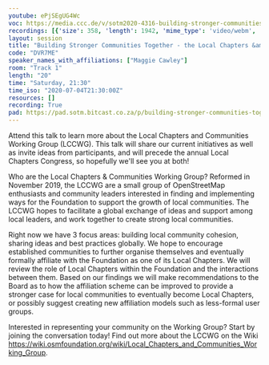 ```yaml
---
youtube: ePjSEgUG4Wc
voc: https://media.ccc.de/v/sotm2020-4316-building-stronger-communities-together-the-local-chapters-community-working-group
recordings: [{'size': 358, 'length': 1942, 'mime_type': 'video/webm', 'language': 'eng', 'filename': 'sotm2020-4316-eng-Building_Stronger_Communities_Together_-_the_Local_Chapters_Community_Working_Group_webm-hd.webm', 'state': 'new', 'folder': 'webm-hd', 'high_quality': True, 'width': 1920, 'height': 1080, 'updated_at': '2020-07-15T23:24:29.339+02:00', 'recording_url': 'https://cdn.media.ccc.de/events/sotm/2020/webm-hd/sotm2020-4316-eng-Building_Stronger_Communities_Together_-_the_Local_Chapters_Community_Working_Group_webm-hd.webm', 'url': 'https://media.ccc.de/public/recordings/47488', 'event_url': 'https://media.ccc.de/public/events/4bff17bc-1399-53a9-bcc4-3632bc8a50fa', 'conference_url': 'https://media.ccc.de/public/conferences/sotm2020'}, {'size': 83, 'length': 1942, 'mime_type': 'video/mp4', 'language': 'eng', 'filename': 'sotm2020-4316-eng-Building_Stronger_Communities_Together_-_the_Local_Chapters_Community_Working_Group_sd.mp4', 'state': 'new', 'folder': 'h264-sd', 'high_quality': False, 'width': 720, 'height': 576, 'updated_at': '2020-07-15T22:58:00.840+02:00', 'recording_url': 'https://cdn.media.ccc.de/events/sotm/2020/h264-sd/sotm2020-4316-eng-Building_Stronger_Communities_Together_-_the_Local_Chapters_Community_Working_Group_sd.mp4', 'url': 'https://media.ccc.de/public/recordings/47486', 'event_url': 'https://media.ccc.de/public/events/4bff17bc-1399-53a9-bcc4-3632bc8a50fa', 'conference_url': 'https://media.ccc.de/public/conferences/sotm2020'}, {'size': 29, 'length': 1942, 'mime_type': 'audio/mpeg', 'language': 'eng', 'filename': 'sotm2020-4316-eng-Building_Stronger_Communities_Together_-_the_Local_Chapters_Community_Working_Group_mp3.mp3', 'state': 'new', 'folder': 'mp3', 'high_quality': False, 'width': 0, 'height': 0, 'updated_at': '2020-07-15T22:55:36.564+02:00', 'recording_url': 'https://cdn.media.ccc.de/events/sotm/2020/mp3/sotm2020-4316-eng-Building_Stronger_Communities_Together_-_the_Local_Chapters_Community_Working_Group_mp3.mp3', 'url': 'https://media.ccc.de/public/recordings/47485', 'event_url': 'https://media.ccc.de/public/events/4bff17bc-1399-53a9-bcc4-3632bc8a50fa', 'conference_url': 'https://media.ccc.de/public/conferences/sotm2020'}, {'size': 120, 'length': 1942, 'mime_type': 'video/webm', 'language': 'eng', 'filename': 'sotm2020-4316-eng-Building_Stronger_Communities_Together_-_the_Local_Chapters_Community_Working_Group_webm-sd.webm', 'state': 'new', 'folder': 'webm-sd', 'high_quality': False, 'width': 720, 'height': 576, 'updated_at': '2020-07-15T22:53:42.925+02:00', 'recording_url': 'https://cdn.media.ccc.de/events/sotm/2020/webm-sd/sotm2020-4316-eng-Building_Stronger_Communities_Together_-_the_Local_Chapters_Community_Working_Group_webm-sd.webm', 'url': 'https://media.ccc.de/public/recordings/47484', 'event_url': 'https://media.ccc.de/public/events/4bff17bc-1399-53a9-bcc4-3632bc8a50fa', 'conference_url': 'https://media.ccc.de/public/conferences/sotm2020'}, {'size': 296, 'length': 1942, 'mime_type': 'video/mp4', 'language': 'eng', 'filename': 'sotm2020-4316-eng-Building_Stronger_Communities_Together_-_the_Local_Chapters_Community_Working_Group_hd.mp4', 'state': 'new', 'folder': 'h264-hd', 'high_quality': True, 'width': 1920, 'height': 1080, 'updated_at': '2020-07-15T22:39:09.654+02:00', 'recording_url': 'https://cdn.media.ccc.de/events/sotm/2020/h264-hd/sotm2020-4316-eng-Building_Stronger_Communities_Together_-_the_Local_Chapters_Community_Working_Group_hd.mp4', 'url': 'https://media.ccc.de/public/recordings/47480', 'event_url': 'https://media.ccc.de/public/events/4bff17bc-1399-53a9-bcc4-3632bc8a50fa', 'conference_url': 'https://media.ccc.de/public/conferences/sotm2020'}]
layout: session
title: "Building Stronger Communities Together - the Local Chapters &amp; Community Working Group"
code: "DVR7ME"
speaker_names_with_affiliations: ["Maggie Cawley"]
room: "Track 1"
length: "20"
time: "Saturday, 21:30"
time_iso: "2020-07-04T21:30:00Z"
resources: []
recording: True
pad: https://pad.sotm.bitcast.co.za/p/building-stronger-communities-together--the-local-
---
```

Attend this talk to learn more about the Local Chapters and Communities Working Group (LCCWG). This talk will share our current initiatives as well as invite ideas from participants, and will precede the annual Local Chapters Congress, so hopefully we'll see you at both! 

Who are the Local Chapters &amp; Communities Working Group? Reformed in November 2019, the LCCWG are a small group of OpenStreetMap enthusiasts and community leaders interested in finding and implementing ways for the Foundation to support the growth of local communities. The LCCWG hopes to facilitate a global exchange of ideas and support among local leaders, and work together to create strong local communities. 

Right now we have 3 focus areas: building local community cohesion, sharing ideas and best practices globally. We hope to encourage established communities to further organise themselves and eventually formally affiliate with the Foundation as one of its Local Chapters. We will review the role of Local Chapters within the Foundation and the interactions between them. Based on our findings we will make recommendations to the Board as to how the affiliation scheme can be improved to provide a stronger case for local communities to eventually become Local Chapters, or possibly suggest creating new affiliation models such as less-formal user groups.

Interested in representing your community on the Working Group? Start by joining the conversation today! Find out more about the LCCWG on the Wiki https://wiki.osmfoundation.org/wiki/Local_Chapters_and_Communities_Working_Group.
